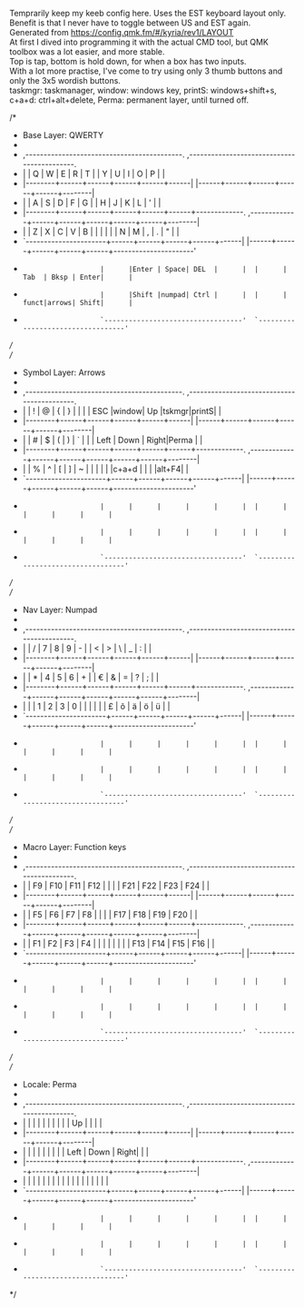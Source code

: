Temprarily keep my keeb config here. Uses the EST keyboard layout only. Benefit is that I never have to toggle between US and EST again.  
Generated from https://config.qmk.fm/#/kyria/rev1/LAYOUT  
At first I dived into programming it with the actual CMD tool, but QMK toolbox was a lot easier, and more stable.  
Top is tap, bottom is hold down, for when a box has two inputs.  
With a lot more practise, I've come to try using only 3 thumb buttons and only the 3x5 wordish buttons.   
taskmgr: taskmanager, window: windows key, printS: windows+shift+s, c+a+d: ctrl+alt+delete, Perma: permanent layer, until turned off.

/*  
 * Base Layer: QWERTY  
 *  
 * ,-------------------------------------------.                              ,-------------------------------------------.  
 * |        |   Q  |   W  |   E  |   R  |   T  |                              |   Y  |   U  |   I  |   O  | P    |        |  
 * |--------+------+------+------+------+------|                              |------+------+------+------+------+--------|  
 * |        |   A  |   S  |   D  |   F  |   G  |                              |   H  |   J  |   K  |   L  | '    |        |  
 * |--------+------+------+------+------+------+-------------.  ,-------------+------+------+------+------+------+--------|  
 * |        |   Z  |   X  |   C  |   V  |   B  |      |      |  |      |      |   N  |   M  |  ,   | .    | "    |        |  
 * `----------------------+------+------+------+------+------|  |------+------+------+------+------+----------------------'  
 *                        |      |Enter | Space| DEL  |      |  |      | Tab  | Bksp | Enter|      |  
 *                        |      |Shift |numpad| Ctrl |      |  |      | funct|arrows| Shift|      |  
 *                        `----------------------------------'  `----------------------------------'  
 */  
 /*  
 * Symbol Layer: Arrows
 *  
 * ,-------------------------------------------.                              ,-------------------------------------------.  
 * |        |  !   |  @   |  {   |  }   |  |   |                              | ESC  |window|  Up  |tskmgr|printS|        |  
 * |--------+------+------+------+------+------|                              |------+------+------+------+------+--------|  
 * |        |  #   |  $   |  (   |  )   |  `   |                              |      | Left | Down | Right|Perma |        |  
 * |--------+------+------+------+------+------+-------------.  ,-------------+------+------+------+------+------+--------|  
 * |        |  %   |  ^   |  [   |  ]   |  ~   |      |      |  |      |      |c+a+d |      |      |      |alt+F4|        |   
 * `----------------------+------+------+------+------+------|  |------+------+------+------+------+----------------------'  
 *                        |      |      |      |      |      |  |      |      |      |      |      |  
 *                        |      |      |      |      |      |  |      |      |      |      |      |  
 *                        `----------------------------------'  `----------------------------------'  
 */  
 /*  
 * Nav Layer: Numpad
 *  
 * ,-------------------------------------------.                              ,-------------------------------------------.  
 * |        |  /   |  7   |  8   |  9   |  -   |                              |   <  |  >   |  \   |  _   |  :   |        |  
 * |--------+------+------+------+------+------|                              |------+------+------+------+------+--------|  
 * |        |  *   |  4   |  5   |  6   |  +   |                              |   €  |  &   |  =   |  ?   |  ;   |        |   
 * |--------+------+------+------+------+------+-------------.  ,-------------+------+------+------+------+------+--------|  
 * |        |      |  1   |  2   |  3   |  0   |      |      |  |      |      |   £  |  õ   |  ä   |  ö   |  ü   |        |  
 * `----------------------+------+------+------+------+------|  |------+------+------+------+------+----------------------'  
 *                        |      |      |      |      |      |  |      |      |      |      |      |  
 *                        |      |      |      |      |      |  |      |      |      |      |      |  
 *                        `----------------------------------'  `----------------------------------'  
 */  
 /*  
 * Macro Layer: Function keys  
 *  
 * ,-------------------------------------------.                              ,-------------------------------------------.  
 * |        | F9   | F10  | F11  | F12  |      |                              |      |  F21 |  F22 |  F23 | F24  |        |  
 * |--------+------+------+------+------+------|                              |------+------+------+------+------+--------|  
 * |        | F5   | F6   | F7   | F8   |      |                              |      |  F17 | F18  | F19  | F20  |        |  
 * |--------+------+------+------+------+------+-------------.  ,-------------+------+------+------+------+------+--------|  
 * |        | F1   | F2   | F3   | F4   |      |      |      |  |      |      |      | F13  | F14  | F15  | F16  |        |  
 * `----------------------+------+------+------+------+------|  |------+------+------+------+------+----------------------'  
 *                        |      |      |      |      |      |  |      |      |      |      |      |  
 *                        |      |      |      |      |      |  |      |      |      |      |      |  
 *                        `----------------------------------'  `----------------------------------'  
 */  
  /*  
 * Locale: Perma
 *  
 * ,-------------------------------------------.                              ,-------------------------------------------.  
 * |        |      |      |      |      |      |                              |      |      |  Up  |      |      |        |  
 * |--------+------+------+------+------+------|                              |------+------+------+------+------+--------|  
 * |        |      |      |      |      |      |                              |      | Left | Down | Right|      |        |  
 * |--------+------+------+------+------+------+-------------.  ,-------------+------+------+------+------+------+--------|  
 * |        |      |      |      |      |      |      |      |  |      |      |      |      |      |      |      |        |  
 * `----------------------+------+------+------+------+------|  |------+------+------+------+------+----------------------'  
 *                        |      |      |      |      |      |  |      |      |      |      |      |  
 *                        |      |      |      |      |      |  |      |      |      |      |      |  
 *                        `----------------------------------'  `----------------------------------'  
 */  